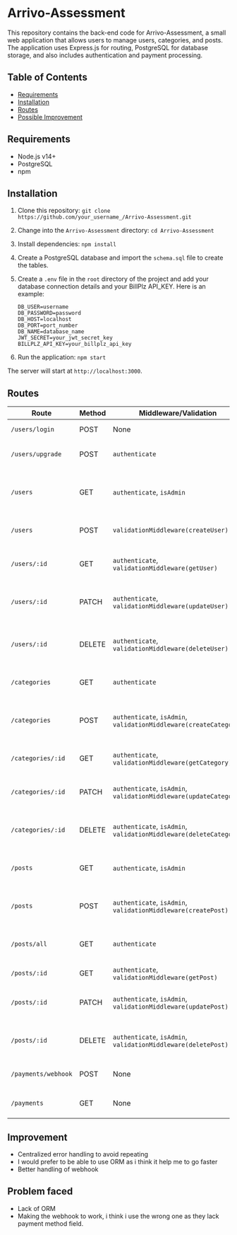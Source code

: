 # Arrivo-Assessment

This repository contains the back-end code for Arrivo-Assessment, a small web application that allows users to manage users, categories, and posts. The application uses Express.js for routing, PostgreSQL for database storage, and also includes authentication and payment processing.

## Table of Contents

- [Requirements](#requirements)
- [Installation](#installation)
- [Routes](#routes)
- [Possible Improvement](#improvement)

## Requirements

- Node.js v14+
- PostgreSQL
- npm

## Installation

1. Clone this repository: `git clone https://github.com/your_username_/Arrivo-Assessment.git`
2. Change into the `Arrivo-Assessment` directory: `cd Arrivo-Assessment`
3. Install dependencies: `npm install`
4. Create a PostgreSQL database and import the `schema.sql` file to create the tables.
5. Create a `.env` file in the `root` directory of the project and add your database connection details and your BillPlz API_KEY. Here is an example:

   ```
   DB_USER=username
   DB_PASSWORD=password
   DB_HOST=localhost
   DB_PORT=port_number
   DB_NAME=database_name
   JWT_SECRET=your_jwt_secret_key
   BILLPLZ_API_KEY=your_billplz_api_key
   ```

6. Run the application: `npm start`

The server will start at `http://localhost:3000`.

## Routes

| Route                   | Method | Middleware/Validation                  | Controller Function                  | Description                                                                                                         |
|-------------------------|--------|---------------------------------------|--------------------------------------|---------------------------------------------------------------------------------------------------------------------|
| `/users/login`          | POST   | None                                  | `loginUserController`                | Logs in a user                                                                                                      |
| `/users/upgrade`        | POST   | `authenticate`                        | `upgradeUserController`              | Upgrades a user account                                                                                             |
| `/users`                | GET    | `authenticate`, `isAdmin`             | `getAllUsersController`              | Gets all user accounts (admin only)                                                                                 |
| `/users`                | POST   | `validationMiddleware(createUser)`    | `addUserController`                  | Creates a new user account                                                                                          |
| `/users/:id`            | GET    | `authenticate`, `validationMiddleware(getUser)` | `getUserByIdController` | Retrieves a user account by ID                                                                                       |
| `/users/:id`            | PATCH  | `authenticate`, `validationMiddleware(updateUser)` | `updateUserController` | Updates a user account by ID                                                                                         |
| `/users/:id`            | DELETE | `authenticate`, `validationMiddleware(deleteUser)` | `deleteUserController` | Deletes a user account by ID (admin only)                                                                            |
| `/categories`           | GET    | `authenticate`                        | `getAllCategoriesController`         | Retrieves all categories                                                                                            |
| `/categories`           | POST   | `authenticate`, `isAdmin`, `validationMiddleware(createCategory)` | `addCategoryController` | Creates a new category (admin only)                                                                                  |
| `/categories/:id`       | GET    | `authenticate`, `validationMiddleware(getCategory)` | `getCategoryByIdController` | Retrieves a category by ID                                                                                           |
| `/categories/:id`       | PATCH  | `authenticate`, `isAdmin`, `validationMiddleware(updateCategory)` | `updateCategoryController` | Updates a category by ID (admin only)                                                                                |
| `/categories/:id`       | DELETE | `authenticate`, `isAdmin`, `validationMiddleware(deleteCategory)` | `deleteCategoryController` | Deletes a category by ID (admin only)                                                                                |
| `/posts`                | GET    | `authenticate`, `isAdmin`             | `getAllPostsController`              | Retrieves all posts (admin only)                                                                                    |
| `/posts`                | POST   | `authenticate`, `isAdmin`, `validationMiddleware(createPost)` | `addPostController` | Creates a new post (admin only)                                                                                      |
| `/posts/all`            | GET    | `authenticate`                        | `getAllPostsByLabelAndStatusController` | Retrieves all posts by label and status                                                                              |
| `/posts/:id`            | GET    | `authenticate`, `validationMiddleware(getPost)` | `getPostByIdController` | Retrieves a post by ID                                                                                               |
| `/posts/:id`            | PATCH  | `authenticate`, `isAdmin`, `validationMiddleware(updatePost)` | `updatePostController` | Updates a post by ID (admin only)                                                                                    |
| `/posts/:id`            | DELETE | `authenticate`, `isAdmin`, `validationMiddleware(deletePost)` | `deletePostController` | Deletes a post by ID (admin only)                                                                                    |
| `/payments/webhook`     | POST   | None                                  | `webhookController`                 | Handles webhook events                                                                                               |
| `/payments`             | GET    | None                                  | `getPaymentsController`             | Retrieves all payments                                                                                              |


## Improvement
- Centralized error handling to avoid repeating
- I would prefer to be able to use ORM as i think it help me to go faster
- Better handling of webhook

## Problem faced
- Lack of ORM
- Making the webhook to work, i think i use the wrong one as they lack payment method field.

